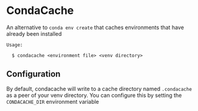 
# CondaCache

An alternative to `conda env create` that caches environments that have already been installed

```
Usage:

  $ condacache <environment file> <venv directory>
```

## Configuration

By default, condacache will write to a cache directory named `.condacache` as a peer of your venv directory. You can configure this by setting the `CONDACACHE_DIR` environment variable

